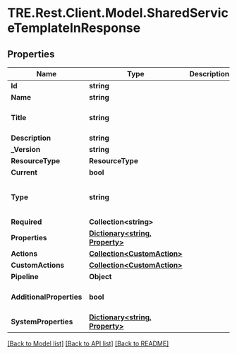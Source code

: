 # TRE.Rest.Client.Model.SharedServiceTemplateInResponse

## Properties

Name | Type | Description | Notes
------------ | ------------- | ------------- | -------------
**Id** | **string** |  | 
**Name** | **string** |  | 
**Title** | **string** |  | [optional] [default to ""]
**Description** | **string** |  | 
**_Version** | **string** |  | 
**ResourceType** | **ResourceType** |  | 
**Current** | **bool** |  | 
**Type** | **string** |  | [optional] [default to "object"]
**Required** | **Collection&lt;string&gt;** |  | 
**Properties** | [**Dictionary&lt;string, Property&gt;**](Property.md) |  | 
**Actions** | [**Collection&lt;CustomAction&gt;**](CustomAction.md) |  | [optional] 
**CustomActions** | [**Collection&lt;CustomAction&gt;**](CustomAction.md) |  | [optional] 
**Pipeline** | **Object** |  | [optional] 
**AdditionalProperties** | **bool** |  | [optional] [default to false]
**SystemProperties** | [**Dictionary&lt;string, Property&gt;**](Property.md) |  | 

[[Back to Model list]](../README.md#documentation-for-models) [[Back to API list]](../README.md#documentation-for-api-endpoints) [[Back to README]](../README.md)

